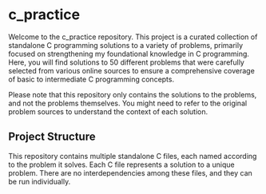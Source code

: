 # c_practice

Welcome to the c_practice repository. This project is a curated collection of standalone C programming solutions to a variety of problems, primarily focused on strengthening my foundational knowledge in C programming. Here, you will find solutions to 50 different problems that were carefully selected from various online sources to ensure a comprehensive coverage of basic to intermediate C programming concepts.

Please note that this repository only contains the solutions to the problems, and not the problems themselves. You might need to refer to the original problem sources to understand the context of each solution.

## Project Structure

This repository contains multiple standalone C files, each named according to the problem it solves. Each C file represents a solution to a unique problem. There are no interdependencies among these files, and they can be run individually.